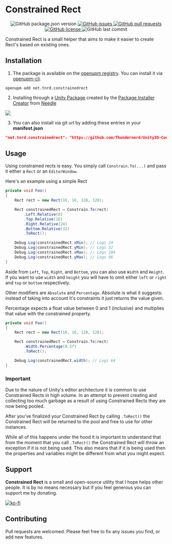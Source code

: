 # Constrained Rect

<p align="center">
	<img alt="GitHub package.json version" src ="https://img.shields.io/github/package-json/v/Thundernerd/Unity3D-ConstrainedRect" />
	<a href="https://github.com/Thundernerd/Unity3D-ConstrainedRect/issues">
		<img alt="GitHub issues" src ="https://img.shields.io/github/issues/Thundernerd/Unity3D-ConstrainedRect" />
	</a>
	<a href="https://github.com/Thundernerd/Unity3D-ConstrainedRect/pulls">
		<img alt="GitHub pull requests" src ="https://img.shields.io/github/issues-pr/Thundernerd/Unity3D-ConstrainedRect" />
	</a>
	<a href="https://github.com/Thundernerd/Unity3D-ConstrainedRect/blob/master/LICENSE.md">
		<img alt="GitHub license" src ="https://img.shields.io/github/license/Thundernerd/Unity3D-ConstrainedRect" />
	</a>
	<img alt="GitHub last commit" src ="https://img.shields.io/github/last-commit/Thundernerd/Unity3D-ConstrainedRect" />
</p>

Constrained Rect is a small helper that aims to make it easier to create Rect's based on existing ones.

## Installation
1. The package is available on the [openupm registry](https://openupm.com). You can install it via [openupm-cli](https://github.com/openupm/openupm-cli).
```
openupm add net.tnrd.constrainedrect
```
2. Installing through a [Unity Package](http://package-installer.glitch.me/v1/installer/package.openupm.com/net.tnrd.constrainedrect?registry=https://package.openupm.com) created by the [Package Installer Creator](https://package-installer.glitch.me) from [Needle](https://needle.tools)

[<img src="https://api-lunacy.icons8.com/api/assets/dccce94c-9b23-44f6-b00e-af31e7be7835/Simple Download Button.png"/>](http://package-installer.glitch.me/v1/installer/package.openupm.com/net.tnrd.constrainedrect?registry=https://package.openupm.com)

3. You can also install via git url by adding these entries in your **manifest.json**
```json
"net.tnrd.constrainedrect": "https://github.com/Thundernerd/Unity3D-ConstrainedRect.git"
```


## Usage
Using constrained rects is easy. You simply call `Constrain.To(...)` and pass it either a `Rect` or an `EditorWindow`.


Here's an example using a simple Rect
```csharp
private void Foo()
{
    Rect rect = new Rect(16, 16, 128, 128);

    Rect constrainedRect = Constrain.To(rect)
        .Left.Relative(8)
        .Top.Relative(16)
        .Right.Relative(24)
        .Bottom.Relative(32)
        .ToRect();

    Debug.Log(constrainedRect.xMin); // Logs 24
    Debug.Log(constrainedRect.yMin); // Logs 32
    Debug.Log(constrainedRect.xMax); // Logs 104
    Debug.Log(constrainedRect.yMax); // Logs 96
}
```

Aside from `Left`, `Top`, `Right`, and `Bottom`, you can also use `Width` and `Height`. If you want to use `width` and `height` you will have to omit either `left` or `right` and `top` or `bottom` respectively. 

Other modifiers are `Absolute` and `Percentage`. 
Absolute is what it suggests: instead of taking into account it's constraints it just returns the value given.

Percentage expects a float value between 0 and 1 (inclusive) and multiplies that value with the constrained property.
```csharp
private void Foo()
{
    Rect rect = new Rect(16, 16, 128, 128);

    Rect constrainedRect = Constrain.To(rect)
        .Width.Percentage(0.5f)
        .ToRect();

    Debug.Log(constrainedRect.width); // Logs 64
}
```

### Important
Due to the nature of Unity's editor architecture it is common to use Constrained Rects in high volume. In an attempt to prevent creating and collecting too much garbage as a result of using Constrained Rects they are now being pooled.

After you've finalized your Constrained Rect by calling `.ToRect()` the Constrained Rect will be returned to the pool and free to use for other instances. 

While all of this happens under the hood it is important to understand that from the moment that you call `.ToRect()` the Constrained Rect will throw an exception if it is not being used. This also means that if it is being used then the properties and variables might be different from what you might expect.

## Support
**Constrained Rect** is a small and open-source utility that I hope helps other people. It is by no means necessary but if you feel generous you can support me by donating.

[![ko-fi](https://www.ko-fi.com/img/githubbutton_sm.svg)](https://ko-fi.com/J3J11GEYY)

## Contributing
Pull requests are welcomed. Please feel free to fix any issues you find, or add new features.
